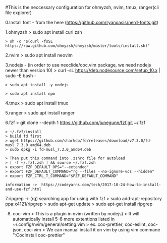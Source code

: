 #This is the neccessary configuration for ohmyzsh, nvim, tmux, ranger(cli file explorer)

  0.Install font - from the here (https://github.com/ryanoasis/nerd-fonts.git)
  
  1.ohmyzsh
    > sudo apt install curl zsh
    
    > sh -c "$(curl -fsSL https://raw.github.com/ohmyzsh/ohmyzsh/master/tools/install.sh)"

  2.nvim
    > sudo apt install neovim

  3.nodejs - (in order to use neoclide/coc.vim package, we need nodejs newer than version 10)
    > curl -sL https://deb.nodesource.com/setup_10.x | sudo -E bash -
    
    > sudo apt install -y nodejs
    
    > sudo apt install npm
  
  4.tmux
    > sudo apt install tmux

  5.ranger
    > sudo apt install ranger
 
  6.fzf 
    > git clone --depth 1 https://github.com/junegunn/fzf.git ~/.fzf
    
    > ~/.fzf/install
    > build fd first
    > wget https://github.com/sharkdp/fd/releases/download/v7.3.0/fd-musl_7.3.0_amd64.deb
    > sudo dpkg -i fd-musl_7.3.0_amd64.deb
    
    > Then put this command into .zshrc file for autoload
    > [ -f ~/.fzf.zsh ] && source ~/.fzf.zsh
    > export FZF_DEFAULT_OPS="--extended"
    > export FZF_DEFAULT_COMMAND="rg --files --no-ignore-vcs --hidden"
    > export FZF_CTRL_T_COMMAND="$FZF_DEFAULT_COMMAND"

    information ->  https://codeyarns.com/tech/2017-10-24-how-to-install-and-use-fzf.html
    
  7.ripgrep -> (rg) searching app for using with fzf
    > sudo add-apt-repository ppa:x4121/ripgrep
    > sudo apt-get update
    > sudo apt-get install ripgrep
  
  8. coc-vim
    > This is a plugin in nvim (written by nodejs)
    > It will automatically install 5-6 more extentions listed in ~/.config/nvim/general/setting.vim
    > ex. coc-prettier, coc-eslint, coc-json, coc-vim
    > We can manual install it on vim by using vim commane ":CocInstall coc-prettier"
